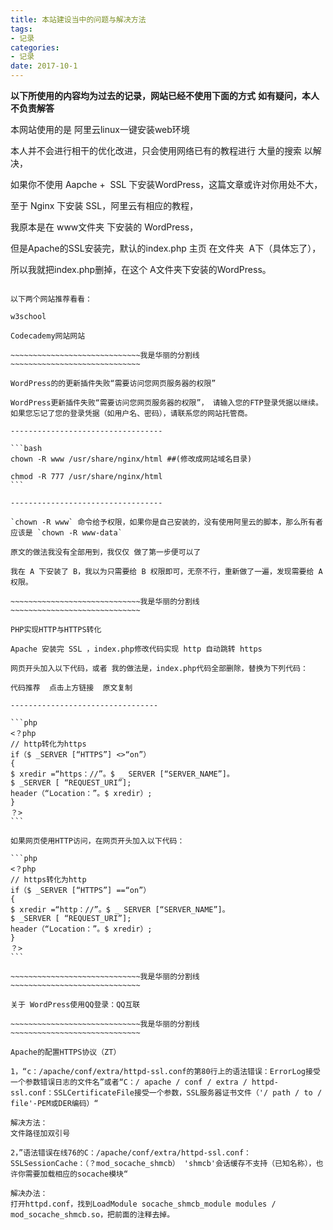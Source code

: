 ```yaml
---
title: 本站建设当中的问题与解决方法
tags:                      
- 记录
categories:                
- 记录
date: 2017-10-1
---
```


**以下所使用的内容均为过去的记录，网站已经不使用下面的方式**
**如有疑问，本人不负责解答**

本网站使用的是 阿里云linux一键安装web环境 

本人并不会进行相干的优化改进，只会使用网络已有的教程进行 大量的搜索 以解决，

如果你不使用 Aapche +  SSL 下安装WordPress，这篇文章或许对你用处不大，

至于 Nginx 下安装 SSL，阿里云有相应的教程，

我原本是在 www文件夹 下安装的 WordPress，

但是Apache的SSL安装完，默认的index.php 主页 在文件夹  A下（具体忘了），

所以我就把index.php删掉，在这个 A文件夹下安装的WordPress。

~~~~~~~~~~~~~~~~~~~~~~~~~~~~~我是华丽的分割线~~~~~~~~~~~~~~~~~~~~~~~~~~~~~

以下两个网站推荐看看：

w3school

Codecademy网站网站

~~~~~~~~~~~~~~~~~~~~~~~~~~~~~我是华丽的分割线~~~~~~~~~~~~~~~~~~~~~~~~~~~~~

WordPress的的更新插件失败“需要访问您网页服务器的权限”

WordPress更新插件失败“需要访问您网页服务器的权限”， 请输入您的FTP登录凭据以继续。 如果您忘记了您的登录凭据（如用户名、密码），请联系您的网站托管商。

----------------------------------

```bash
chown -R www /usr/share/nginx/html ##(修改成网站域名目录)

chmod -R 777 /usr/share/nginx/html
```

----------------------------------

`chown -R www` 命令给予权限，如果你是自己安装的，没有使用阿里云的脚本，那么所有者应该是 `chown -R www-data`

原文的做法我没有全部用到，我仅仅 做了第一步便可以了

我在 A 下安装了 B，我以为只需要给 B 权限即可，无奈不行，重新做了一遍，发现需要给 A 权限。

~~~~~~~~~~~~~~~~~~~~~~~~~~~~~我是华丽的分割线~~~~~~~~~~~~~~~~~~~~~~~~~~~~~

PHP实现HTTP与HTTPS转化

Apache 安装完 SSL ，index.php修改代码实现 http 自动跳转 https

网页开头加入以下代码，或者 我的做法是，index.php代码全部删除，替换为下列代码：

代码推荐  点击上方链接  原文复制

---------------------------------

```php
<？php 
// http转化为https 
if（$ _SERVER [“HTTPS”] <>“on”）
{ 
$ xredir =“https：//”。$ _ SERVER [“SERVER_NAME”]。
$ _SERVER [ “REQUEST_URI”]; 
header（“Location：”。$ xredir）; 
} 
？>
```

如果网页使用HTTP访问，在网页开头加入以下代码：

```php
<？php 
// https转化为http 
if（$ _SERVER [“HTTPS”] ==“on”）
{ 
$ xredir =“http：//”。$ _ SERVER [“SERVER_NAME”]。
$ _SERVER [ “REQUEST_URI”]; 
header（“Location：”。$ xredir）; 
} 
？>
```

~~~~~~~~~~~~~~~~~~~~~~~~~~~~~我是华丽的分割线~~~~~~~~~~~~~~~~~~~~~~~~~~~~~

关于 WordPress使用QQ登录：QQ互联

~~~~~~~~~~~~~~~~~~~~~~~~~~~~~我是华丽的分割线~~~~~~~~~~~~~~~~~~~~~~~~~~~~~

Apache的配置HTTPS协议（ZT）

1，“c：/apache/conf/extra/httpd-ssl.conf的第80行上的语法错误：ErrorLog接受一个参数错误日志的文件名”或者“C：/ apache / conf / extra / httpd- ssl.conf：SSLCertificateFile接受一个参数，SSL服务器证书文件（'/ path / to / file'-PEM或DER编码）“ 

解决方法：
文件路径加双引号

2，”语法错误在线76的C：/apache/conf/extra/httpd-ssl.conf：SSLSessionCache：（？mod_socache_shmcb） 'shmcb'会话缓存不支持（已知名称），也许你需要加载相应的socache模块“ 

解决办法：
打开httpd.conf，找到LoadModule socache_shmcb_module modules / mod_socache_shmcb.so，把前面的注释去掉。

